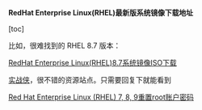 **RedHat Enterprise Linux(RHEL)最新版系统镜像下载地址**

[toc]

比如，很难找到的 RHEL 8.7 版本：

[RedHat Enterprise Linux(RHEL)8.7系统镜像ISO下载](https://www.shizhanxia.com/180.html)

[实战侠](https://www.shizhanxia.com/)，很不错的资源站点。只需要回复下就能看到



[Red Hat Enterprise Linux (RHEL) 7, 8, 9重置root账户密码](https://www.shizhanxia.com/1208.html#comment-586)